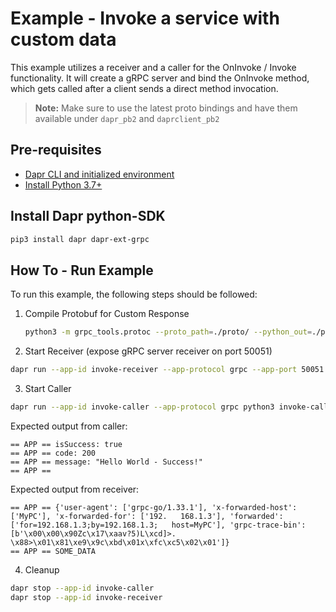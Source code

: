 # Example - Invoke a service with custom data

This example utilizes a receiver and a caller for the OnInvoke / Invoke functionality. It will create a gRPC server and bind the OnInvoke method, which gets called after a client sends a direct method invocation.

> **Note:** Make sure to use the latest proto bindings and have them available under `dapr_pb2` and `daprclient_pb2`

## Pre-requisites

- [Dapr CLI and initialized environment](https://docs.dapr.io/getting-started)
- [Install Python 3.7+](https://www.python.org/downloads/)

## Install Dapr python-SDK

<!-- Our CI/CD pipeline automatically installs the correct version, so we can skip this step in the automation -->

```bash
pip3 install dapr dapr-ext-grpc
```

## How To - Run Example

To run this example, the following steps should be followed:


1. Compile Protobuf for Custom Response

   ```bash
   python3 -m grpc_tools.protoc --proto_path=./proto/ --python_out=./proto/    --grpc_python_out=./proto/ ./proto/response.proto
   ```

2. Start Receiver (expose gRPC server receiver on port 50051)

<!-- STEP
name: Run receiver
expected_stdout_lines:
  - '== APP == SOME_DATA'
background: true
sleep: 5
-->

   ```bash
   dapr run --app-id invoke-receiver --app-protocol grpc --app-port 50051 python3 invoke-receiver.py
   ```

<!-- END_STEP -->

3. Start Caller

<!-- STEP
name: Run caller
expected_stdout_lines:
  - '== APP == isSuccess: true'
  - '== APP == code: 200'
  - '== APP == message: "Hello World - Success!"'
  - '✅  Exited App successfully'
background: true
sleep: 5
-->

   ```bash
   dapr run --app-id invoke-caller --app-protocol grpc python3 invoke-caller.py
   ```

<!-- END_STEP -->

Expected output from caller:

   ```
   == APP == isSuccess: true
   == APP == code: 200
   == APP == message: "Hello World - Success!"
   == APP == 
   ```

Expected output from receiver: 

   ```
   == APP == {'user-agent': ['grpc-go/1.33.1'], 'x-forwarded-host':    ['MyPC'], 'x-forwarded-for': ['192.   168.1.3'], 'forwarded': ['for=192.168.1.3;by=192.168.1.3;   host=MyPC'], 'grpc-trace-bin':    [b'\x00\x00\x90Zc\x17\xaav?5)L\xcd]>.   \x88>\x01\x81\xe9\x9c\xbd\x01x\xfc\xc5\x02\x01']}
   == APP == SOME_DATA
   ```

4. Cleanup

<!-- STEP
expected_stdout_lines: 
  - '✅  app stopped successfully: invoke-receiver'
expected_stderr_lines:
name: Shutdown dapr
-->

```bash
dapr stop --app-id invoke-caller
dapr stop --app-id invoke-receiver
```

<!-- END_STEP -->
